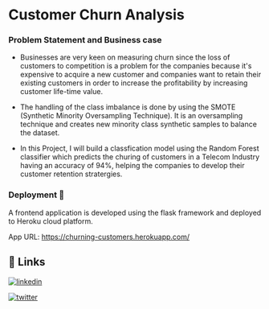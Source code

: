 # Customer Churn Analysis

### Problem Statement and Business case
* Businesses are very keen on measuring churn since the loss of customers to competition is a problem for the companies because it's expensive to acquire a new customer and companies want to retain their existing customers in order to increase the profitability by increasing customer life-time value.

 * The handling of the class imbalance is done by using the SMOTE (Synthetic Minority Oversampling Technique). It is an oversampling technique and creates new minority class synthetic samples to balance the dataset.
 
 * In this Project, I will build a classfication model using the Random Forest classifier which predicts the churing of customers in a Telecom Industry having an accuracy of 94%, helping the companies to develop their customer retention stratergies.

### Deployment 🚀
A frontend application is developed using the flask framework and deployed to Heroku cloud platform.

App URL: https://churning-customers.herokuapp.com/


## 🔗 Links

[![linkedin](https://img.shields.io/badge/linkedin-0A66C2?style=for-the-badge&logo=linkedin&logoColor=white)](https://www.linkedin.com/in/imsaw/)

[![twitter](https://img.shields.io/badge/twitter-1DA1F2?style=for-the-badge&logo=twitter&logoColor=white)](https://twitter.com/im_SsAaWw/)
